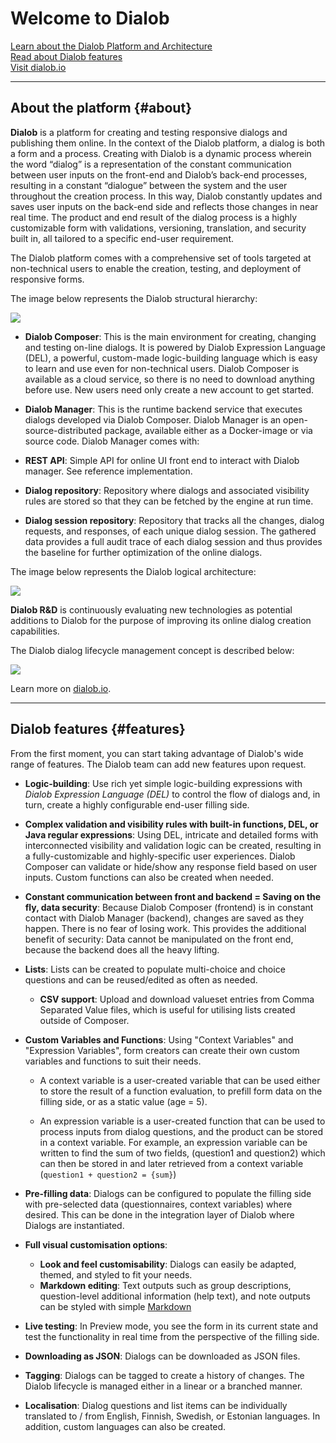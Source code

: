 
# Welcome to Dialob

[Learn about the Dialob Platform and Architecture](#about)  
[Read about Dialob features](#features)  
[Visit dialob.io](http://www.dialob.io)


---

## About the platform {#about}

**Dialob** is a platform for creating and testing responsive dialogs and publishing them online. In the context of the Dialob platform, a dialog is both a form and a process. Creating with Dialob is a dynamic process wherein the word “dialog” is a representation of the constant communication between user inputs on the front-end and Dialob’s back-end processes, resulting in a constant “dialogue” between the system and the user throughout the creation process.  In this way, Dialob constantly updates and saves user inputs on the back-end side and reflects those changes in near real time. The product and end result of the dialog process is a highly customizable form with validations, versioning, translation, and security built in, all tailored to a specific end-user requirement.

The Dialob platform comes with a comprehensive set of tools targeted at non-technical users to enable the creation, testing, and deployment of responsive forms.  

The image below represents the Dialob structural hierarchy:

![](/aboutDialob/picture_1.png)

* **Dialob Composer**: This is the main environment for creating, changing and testing on-line dialogs. It is powered by Dialob Expression Language (DEL), a powerful, custom-made logic-building language which is easy to learn and use even for non-technical users.  Dialob Composer is available as a cloud service, so there is no need to download anything before use. New users need only create a new account to get started.

* **Dialob Manager**: This is the runtime backend service that executes dialogs developed via Dialob Composer. Dialob Manager is an open-source-distributed package, available either as a Docker-image or via source code. Dialob Manager comes with:

 * **REST API**: Simple API for online UI front end to interact with Dialob manager. See reference implementation.

 * **Dialog repository**: Repository where dialogs and associated visibility rules are stored so that they can be fetched by the engine at run time.

 * **Dialog session repository**: Repository that tracks all the changes, dialog requests, and responses, of each unique dialog session. The gathered data provides a full audit trace of each dialog session and thus provides the baseline for further optimization of the online dialogs.

The image below represents the Dialob logical architecture:

![](/aboutDialob/picture_2.png)

**Dialob R&D** is continuously evaluating new technologies as potential additions to Dialob for the purpose of improving its online dialog creation capabilities.

The Dialob dialog lifecycle management concept is described below:

![](/aboutDialob/picture_3.png)


Learn more on [dialob.io](http://www.dialob.io).

---

## Dialob features {#features}

From the first moment, you can start taking advantage of Dialob's wide range of features. The Dialob team can add new features upon request.

* **Logic-building**: Use rich yet simple logic-building expressions with _Dialob Expression Language (DEL)_ to control the flow of dialogs and, in turn, create a highly configurable end-user filling side.

* **Complex validation and visibility rules with built-in functions, DEL, or Java regular expressions**: Using DEL, intricate and detailed forms with interconnected visibility and validation logic can be created, resulting in a fully-customizable and highly-specific user experiences.  Dialob Composer can validate or hide/show any response field based on user inputs. Custom functions can also be created when needed.

* **Constant communication between front and backend = Saving on the fly, data security**: Because Dialob Composer (frontend) is in constant contact with Dialob Manager (backend), changes are saved as they happen. There is no fear of losing work. This provides the additional benefit of security: Data cannot be manipulated on the front end, because the backend does all the heavy lifting.  

* **Lists**: Lists can be created to populate multi-choice and choice questions and can be reused/edited as often as needed.  
  * **CSV support**: Upload and download valueset entries from Comma Separated Value files, which is useful for utilising lists created outside of Composer.

* **Custom Variables and Functions**: Using "Context Variables" and "Expression Variables", form creators can create their own custom variables and functions to suit their needs.  

  * A context variable is a user-created variable that can be used either to store the result of a function evaluation, to prefill form data on the filling side, or as a static value (age = 5).  

  * An expression variable is a user-created function that can be used to process inputs from dialog questions, and the product can be stored in a context variable. For example, an expression variable can be written to find the sum of two fields, (question1 and question2) which can then be stored in and later retrieved from a context variable (`question1 + question2 = {sum}`)

* **Pre-filling data**: Dialogs can be configured to populate the filling side with pre-selected data (questionnaires, context variables) where desired. This can be done in the integration layer of Dialob where Dialogs are instantiated.

* **Full visual customisation options**:
  * **Look and feel customisability**: Dialogs can easily be adapted, themed, and styled to fit your needs.
  * **Markdown editing**: Text outputs such as group descriptions, question-level additional information (help text), and note outputs can be styled with simple [Markdown](https://www.markdownguide.org/)

* **Live testing**: In Preview mode, you see the form in its current state and test the functionality in real time from the perspective of the filling side.  

* **Downloading as JSON**: Dialogs can be downloaded as JSON files.

* **Tagging**: Dialogs can be tagged to create a history of changes. The Dialob lifecycle is managed either in a linear or a branched manner. 

* **Localisation**: Dialog questions and list items can be individually translated to / from English, Finnish, Swedish, or Estonian languages. In addition, custom languages can also be created.


